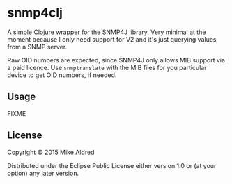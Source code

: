 # snmp4clj

A simple Clojure wrapper for the SNMP4J library. Very minimal at the
moment because I only need support for V2 and it's just querying
values from a SNMP server.

Raw OID numbers are expected, since SNMP4J only allows MIB support via
a paid licence. Use `snmptranslate` with the MIB files for you
particular device to get OID numbers, if needed.

## Usage

FIXME

## License

Copyright © 2015 Mike Aldred

Distributed under the Eclipse Public License either version 1.0 or (at
your option) any later version.
